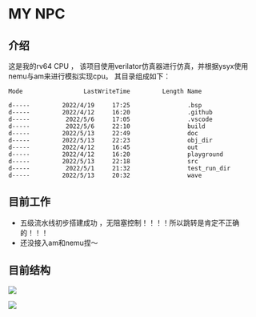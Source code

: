 # MY NPC 

## 介绍
这是我的rv64 CPU ， 该项目使用verilator仿真器进行仿真，并根据ysyx使用nemu与am来进行模拟实现cpu。
其目录组成如下：

~~~shell
Mode                 LastWriteTime         Length Name

d-----         2022/4/19     17:25                .bsp
d-----         2022/4/12     16:20                .github
d-----          2022/5/6     17:05                .vscode
d-----          2022/5/6     22:10                build 
d-----         2022/5/13     22:49                doc
d-----         2022/5/13     22:23                obj_dir	
d-----         2022/4/12     16:45                out
d-----         2022/4/12     16:20                playground
d-----         2022/5/13     22:18                src				
d-----          2022/5/1     21:32                test_run_dir
d-----         2022/5/13     20:32                wave		
~~~

## 目前工作
* 五级流水线初步搭建成功 ，无阻塞控制！！！！所以跳转是肯定不正确的！！！
* 还没接入am和nemu捏～

## 目前结构

![](G:/VM_OS/ubuntu/ubuntu_vm/share_files/gitee/npc/doc/pic/image-20220513144544795-16524243467541.png)

![](G:/VM_OS/ubuntu/ubuntu_vm/share_files/gitee/npc/doc/pic/image-20220513144558112.png)
